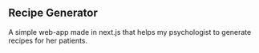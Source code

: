 ## Recipe Generator

A simple web-app made in next.js that helps my psychologist to generate recipes for her patients.

